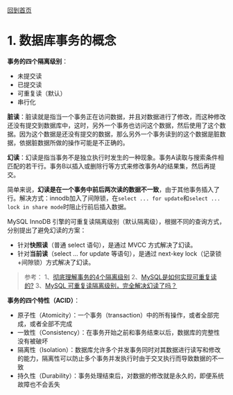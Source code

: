 [回到首页](../README.md)

# 1. 数据库事务的概念

**事务的四个隔离级别**：

- 未提交读
- 已提交读
- 可重复读（默认）
- 串行化

**脏读**：脏读就是指当一个事务正在访问数据，并且对数据进行了修改，而这种修改还没有提交到数据库中，这时，另外一个事务也访问这个数据，然后使用了这个数据。因为这个数据是还没有提交的数据，那么另外一个事务读到的这个数据是脏数据，依据脏数据所做的操作可能是不正确的。

**幻读**：幻读是指当事务不是独立执行时发生的一种现象。事务A读取与搜索条件相匹配的若干行。事务B以插入或删除行等方式来修改事务A的结果集，然后再提交。

简单来说，**幻读是在一个事务中前后两次读的数据不一致**，由于其他事务插入了行。解决方式：innodb加入了间隙锁，在`select ... for update`和`select ... lock in share mode`时阻止行前后插入数据。

MySQL InnoDB 引擎的可重复读隔离级别（默认隔离级），根据不同的查询方式，分别提出了避免幻读的方案：

-   针对**快照读**（普通 select 语句），是通过 MVCC 方式解决了幻读。
-   针对**当前读**（select ... for update 等语句），是通过 next-key lock（记录锁+间隙锁）方式解决了幻读。

> 参考：
> 1、[彻底理解事务的4个隔离级别](https://www.cnblogs.com/jycboy/p/transaction.html)
> 2、[MySQL是如何实现可重复读的?](https://juejin.cn/post/6844904180440629262)
> 3、[MySQL 可重复读隔离级别，完全解决幻读了吗？](https://xiaolincoding.com/mysql/transaction/phantom.html#%E5%BD%93%E5%89%8D%E8%AF%BB%E6%98%AF%E5%A6%82%E4%BD%95%E9%81%BF%E5%85%8D%E5%B9%BB%E8%AF%BB%E7%9A%84)

**事务的四个特性（ACID）**：

- 原子性（Atomicity）：一个事务（transaction）中的所有操作，或者全部完成，或者全部不完成
- 一致性（Consistency）：在事务开始之前和事务结束以后，数据库的完整性没有被破坏
- 隔离性（Isolation）：数据库允许多个并发事务同时对其数据进行读写和修改的能力，隔离性可以防止多个事务并发执行时由于交叉执行而导致数据的不一致
- 持久性（Durability）：事务处理结束后，对数据的修改就是永久的，即便系统故障也不会丢失

